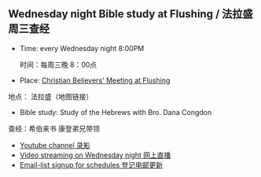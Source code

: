 ## Wednesday night Bible study at Flushing / 法拉盛周三查经

* Time: every Wednesday night 8:00PM

    时间：每周三晚 8：00点
* Place: [Christian Believers' Meeting at Flushing](https://www.google.com/maps/place/Christian+Believers+Meeting/@40.7524083,-73.8137922,18z/data=!4m12!1m6!3m5!1s0x89c2603f33468b6d:0xe2592267e26adf67!2sChristian+Believers+Meeting!8m2!3d40.75226!4d-73.81273!3m4!1s0x89c2603f33468b6d:0xe2592267e26adf67!8m2!3d40.75226!4d-73.81273)

地点： 法拉盛（地图链接）
    
* Bible study: Study of the Hebrews with Bro. Dana Congdon

查经：希伯来书 康登弟兄带领
   
* [Youtube channel 录影](https://www.youtube.com/watch?v=ybarWxXomX0&feature=youtu.be) 
* [Video streaming on Wednesday night 网上直播](https://youtu.be/GgqdfXQ06MQ)
* [Email-list signup for schedules 登记电邮更新](https://goo.gl/forms/D87k7VBsuQMKpyJs2)




